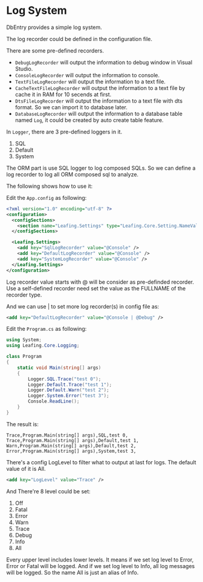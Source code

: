 Log System
==========

DbEntry provides a simple log system.

The log recorder could be defined in the configuration file.

There are some pre-defined recorders.

* ``DebugLogRecorder`` will output the information to debug window in Visual Studio.
* ``ConsoleLogRecorder`` will output the information to console.
* ``TextFileLogRecorder`` will output the information to a text file.
* ``CacheTextFileLogRecorder`` will output the information to a text file by cache it in RAM for 10 secends at first.
* ``DtsFileLogRecorder`` will output the information to a text file with dts format. So we can import it to database later.
* ``DatabaseLogRecorder`` will output the information to a database table named ``Log``, it could be created by auto create table feature.

In ``Logger``, there are 3 pre-defined loggers in it. 

1. SQL
2. Default
3. System

The ORM part is use SQL logger to log composed SQLs. So we can define a log recorder to log all ORM composed sql to analyze.

The following shows how to use it:

Edit the ``App.config`` as following:

````xml
<?xml version="1.0" encoding="utf-8" ?>
<configuration>
  <configSections>
    <section name="Leafing.Settings" type="Leafing.Core.Setting.NameValueSectionHandler, Leafing.Core" />
  </configSections>

  <Leafing.Settings>
    <add key="SqlLogRecorder" value="@Console" />
    <add key="DefaultLogRecorder" value="@Console" />
    <add key="SystemLogRecorder" value="@Console" />
  </Leafing.Settings>
</configuration>
````

Log recorder value starts with @ will be consider as pre-definded recorder. Use a self-defined recorder need set the value as the FULLNAME of the recorder type.

And we can use | to set more log recorder(s) in config file as:

````xml
<add key="DefaultLogRecorder" value="@Console | @Debug" />
````

Edit the ``Program.cs`` as following:

````c#
using System;
using Leafing.Core.Logging;

class Program
{
    static void Main(string[] args)
    {
        Logger.SQL.Trace("test 0");
        Logger.Default.Trace("test 1");
        Logger.Default.Warn("test 2");
        Logger.System.Error("test 3");
        Console.ReadLine();
    }
}
````

The result is:

````
Trace,Program.Main(string[] args),SQL,test 0,
Trace,Program.Main(string[] args),Default,test 1,
Warn,Program.Main(string[] args),Default,test 2,
Error,Program.Main(string[] args),System,test 3,
````

There's a config LogLevel to filter what to output at last for logs. The default value of it is All.

````xml
<add key="LogLevel" value="Trace" />
````

And There're 8 level could be set:

1. Off
2. Fatal
3. Error
4. Warn
5. Trace
6. Debug
7. Info
8. All

Every upper level includes lower levels. It means if we set log level to Error, Error or Fatal will be logged. And if we set log level to Info, all log messages will be logged. So the name All is just an alias of Info.
